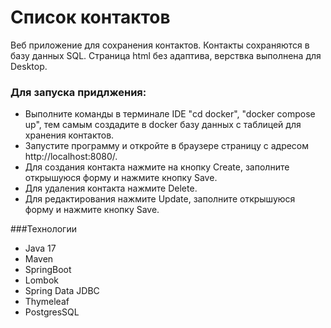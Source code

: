 # Список контактов
Веб приложение для сохранения контактов. Контакты сохраняются в базу данных SQL. Страница html без адаптива, верствка выполнена для Desktop. 
### Для запуска придлжения:
* Выполните команды в терминале IDE "cd docker", "docker compose up", тем самым создадите в docker базу данных с таблицей для хранения контактов.
* Запустите программу и откройте в браузере страницу с адресом http://localhost:8080/.
* Для создания контакта нажмите на кнопку Create, заполните открышуюся форму и нажмите кнопку Save.
* Для удаления контакта нажмите Delete.
* Для редактирования нажмите Update, заполните открышуюся форму и нажмите кнопку Save.

###Технологии
* Java 17
* Maven
* SpringBoot
* Lombok
* Spring Data JDBC
* Thymeleaf
* PostgresSQL


